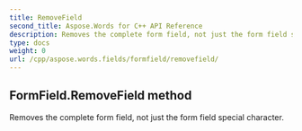 ```yaml
---
title: RemoveField
second_title: Aspose.Words for C++ API Reference
description: Removes the complete form field, not just the form field special character. 
type: docs
weight: 0
url: /cpp/aspose.words.fields/formfield/removefield/
---
```

## FormField.RemoveField method


Removes the complete form field, not just the form field special character.

